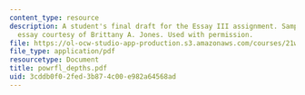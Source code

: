 ```yaml
---
content_type: resource
description: A student's final draft for the Essay III assignment. Sample student
  essay courtesy of Brittany A. Jones. Used with permission.
file: https://ol-ocw-studio-app-production.s3.amazonaws.com/courses/21w-730-2-the-creative-spark-fall-2004/3cddb0f02fed3b874c00e982a64568ad_powrfl_depths.pdf
file_type: application/pdf
resourcetype: Document
title: powrfl_depths.pdf
uid: 3cddb0f0-2fed-3b87-4c00-e982a64568ad
---
```

